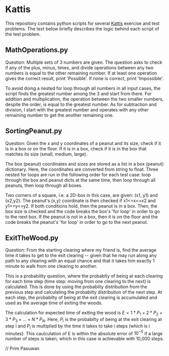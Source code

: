 # Kattis

This repository contains python scripts for several [Kattis](https://open.kattis.com/problems) exercise and test problems. The text below briefly describes the logic behind each script of the test problem.

## MathOperations.py

Question: Multiple sets of 3 numbers are given. The question asks to check if any of the plus, minus, times, and divide operations between any two numbers is equal to the other remaining number. If at least one operation gives the correct result, print 'Possible'. If none is correct, print 'Impossible'.

To avoid doing a nested for loop through all numbers in all input cases, the script finds the greatest number among the 3 and start from there. For addition and multiplication, the operation between the two smaller numbers, despite the order, is equal to the greatest number. As for subtraction and division, I start with the greatest number and operates with any other remaining number to get the another remaining one. 


## SortingPeanut.py

Question: Given the x and y coordinates of a peanut and its size, check if it is in a box or on the floor. If it is in a box, check if it is in the box that matches its size (small, medium, large). 

The box (peanut) coordinates and sizes are stored as a list in a box (peanut) dictionary. Here, the coordinates are converted from string to float. Three nested for loops are run in the following order for each test case: loop through the box and peanut dicts at the same time, then loop through all peanuts, then loop through all boxes.

Two corners of a square, i.e. a 2D-box in this case, are given: (x1, y1) and (x2,y2). The peanut's (x,y) coordinate is then checked if x1<=x<=x2 and y1<=y<=y2. If both conditions hold, then the peanut is in a box. Then, the box size is checked and the code breaks the box's 'for loop' in order to go to the next box. If the peanut is not in a box, then it is on the floor and the code breaks the peanut's 'for loop' in order to go to the next peanut. 


## ExitTheWood.py
Question: From the starting clearing where my friend is, find the average time it takes to get to the exit clearing -- given that he may run along any path to any clearing with an equal chance and that it takes him exactly 1 minute to walk from one clearing to another.

This is a probability question, where the probablty of being at each clearing for each time step (time step: moving from one clearing to the next) is calculated. This is done by using the probabilty distribution from the previous step and calculating the probabilty distribution of the next step. At each step, the probabilty of being at the exit clearing is accumulated and used as the average time of exiting the woods.

The calculation for expected time of exiting the wood is $E = 1*P_1 + 2*P_2 + 3*P_3 + ... + N*P_N$. Here, $P_i$ is the probabilty of being at the exit clearing at step i and $P_i$ is multiplied by the time it takes to take i steps (which is i minutes). This caulculation of E is within the absolute error of $10^{-5}$ if a large number of steps is taken, which in this case is achievable with 10,000 steps.

//
Prim Pasuwan
